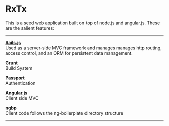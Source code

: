 # RxTx

This is a seed web application built on top of node.js and angular.js. These are the salient features:  

------  

**[Sails.js](http://sailsjs.org)**  
Used as a server-side MVC framework and manages manages http routing, access control, and an ORM for persistent data management.  

**[Grunt](http://gruntjs.com/)**  
Build System  

**[Passport](http://passportjs.org/)**  
Authentication  

**[Angular.js](http://angular.org)**  
Client side MVC  

**[ngbp](http://joshdmiller.github.io/ng-boilerplate/#/home)**  
Client code follows the ng-boilerplate directory structure

------
